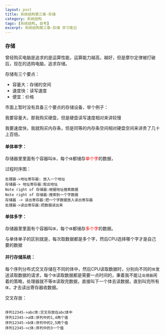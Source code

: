 ```yaml
---
layout: post
title: 系统结构第三章-存储
category: 系统结构
tags: [系统结构, 自考]
excerpt: 系统结构第三章-存储 学习笔记
---
```




### 存储

曾经购买电脑是追求的是运算性能，运算能力越高，越好，但是摩尔定律被打破后，现在的选购电脑，追求存储。

存储有三个要点：

- 容量大：存储的空间
- 速度快：读写速度
- 便宜：价格

市面上暂时没有具备三个要点的存储设备，举个例子：

我要容量大，那我购买硬盘，但是硬盘读写速度相对来讲较慢

我要速度快，我就购买内存条，但是同等的内存条空间相对硬盘空间来讲贵了几十上百倍。



#### 单体单字：

存储器里里面有个容器叫`体`，每个`体`都储存<font color='red'>单个字</font>的数据，

过程时序图：

```sequence
处理器->地址寄存器: 放入一个地址
存储器-> 地址寄存器:取出地址
Note right of 存储器:根据地址搜索数据
Note right of 存储器:搜索到一个字数据
存储器 -> 读出寄存器:把一个字数据放入读出寄存器
处理器->读出寄存器:把数据读出来
```



#### 单体多字：

存储器里里面有个容器叫`体`，每个`体`都储存<font color='red'>多个字</font>的数据。

与单体单子的区别就是，每次取数据都是多个字，然后CPU选择哪个字才是自己要的数据



#### 并行存储系统：

每个序列分布式交叉存储在不同的体中，然后CPU读取数据时，分别向不同的`体`发送读取数据的请求，每个`体`读取数据都是需要一点时间的，秉着我不能让`处理器`闲着的策略，处理器就不等`体`读取完数据，直接叫下一个体去读数据，直到叫完所有`体`，才去读出寄存器收数据。

交叉存放：

```sequence

序列12345->abc体:交叉存放在abc体中
序列12345->a体:序列中的1,4两个值
序列12345->b体:序列中的2,5两个值
序列12345->c体:序列中的3一个值

```


